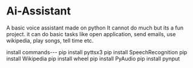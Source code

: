 # Ai-Assistant
A basic voice assistant made on python
It cannot do much but its a fun project.
it can do basic tasks like open application, send emails, use wikipedia, play songs, tell time etc.

install commands---
pip install pyttsx3
pip install SpeechRecognition
pip install Wikipedia
pip install wheel
pip install PyAudio
pip install pynput
